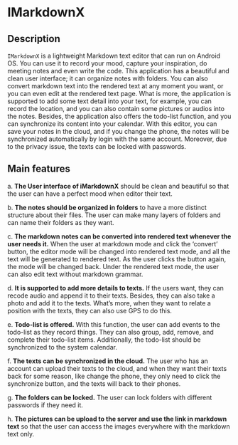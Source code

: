 # IMarkdownX

## Description

`IMarkdownX` is a lightweight Markdown text editor that can run on Android OS. You can use it to record your mood, capture your inspiration, do meeting notes and even write the code. This application has a beautiful and clean user interface; it can organize notes with folders. You can also convert markdown text into the rendered text at any moment you want, or you can even edit at the rendered text page. What is more, the application is supported to add some text detail into your text, for example, you can record the location, and you can also contain some pictures or audios into the notes. Besides, the application also offers the todo-list function, and you can synchronize its content into your calendar. With this editor, you can save your notes in the cloud, and if you change the phone, the notes will be synchronized automatically by login with the same account. Moreover, due to the privacy issue, the texts can be locked with passwords. 

## Main features

a. **The User interface of iMarkdownX** should be clean and beautiful so that the user can have a perfect mood when editor their text.

b. **The notes should be organized in folders** to have a more distinct structure about their files. The user can make many layers of folders and can name their folders as they want.

c. **The markdown notes can be converted into rendered text whenever the user needs it.** When the user at markdown mode and click the ‘convert’ button, the editor mode will be changed into rendered text mode, and all the text will be generated to rendered text. As the user clicks the button again, the mode will be changed back. Under the rendered text mode, the user can also edit text without markdown grammar.

d. **It is supported to add more details to texts.** If the users want, they can recode audio and append it to their texts. Besides, they can also take a photo and add it to the texts. What’s more, when they want to relate a position with the texts, they can also use GPS to do this.

e. **Todo-list is offered.** With this function, the user can add events to the todo-list as they record things. They can also group, add, remove, and complete their todo-list items. Additionally, the todo-list should be synchronized to the system calendar.

f. **The texts can be synchronized in the cloud.** The user who has an account can upload their texts to the cloud, and when they want their texts back for some reason, like change the phone, they only need to click the synchronize button, and the texts will back to their phones.

g. **The folders can be locked.** The user can lock folders with different passwords if they need it.

h. **The pictures can be upload to the server and use the link in markdown text** so that the user can access the images everywhere with the markdown text only. 
